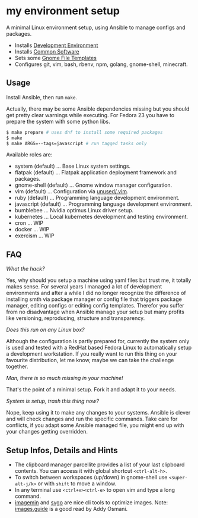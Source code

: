 # my environment setup

A minimal Linux environment setup, using Ansible to manage configs and packages.

- Installs [Development Environment](/roles/system/vars/packages-dev-RedHat.yml)
- Installs [Common Software](/roles/system/vars/packages-RedHat.yml)
- Sets some [Gnome File Templates](/roles/system/files/gnome/Templates/)
- Configures git, vim, bash, rbenv, npm, golang, gnome-shell, minecraft.

## Usage

Install Ansible, then run `make`.

Actually, there may be some Ansible dependencies missing but you should get
pretty clear warnings while executing. For Fedora 23 you have to prepare the
system with some python libs.

```sh
$ make prepare # uses dnf to install some required packages
$ make
$ make ARGS=--tags=javascript # run tagged tasks only
```

Available roles are:

- system (default) ... Base Linux system settings.
- flatpak (default) ... Flatpak application deployment framework and packages.
- gnome-shell (default) ... Gnome window manager configuration.
- vim (default) ... Configuration via
  [unused/.vim](https://github.com/unused/.vim).
- ruby (default) ... Programming language development environment.
- javascript (default) ... Programming language development environment.
- bumblebee ... Nvidia optimus Linux driver setup.
- kubernetes ... Local kubernetes development and testing environment.
- cron ... WIP
- docker ... WIP
- exercism ... WIP

## FAQ

*What the hack?*

Yes, why should you setup a machine using yaml files but trust me, it totally
makes sense. For several years I managed a lot of development environments and
after a while I did no longer recognize the difference of installing smth via
package manager or config file that triggers package manager, editing configs
or editing config templates. Therefor you suffer from no disadvantage when
Ansible manage your setup but many profits like versioning, reproducing,
structure and transparency.

*Does this run on any Linux box?*

Although the configuration is partly prepared for, currently the system only is
used and tested with a RedHat based Fedora Linux to automatically setup a
development workstation. If you really want to run this thing on your favourite
distribution, let me know, maybe we can take the challenge together.

*Man, there is so much missing in your machine!*

That's the point of a minimal setup. Fork it and adapt it to your needs.

*System is setup, trash this thing now?*

Nope, keep using it to make any changes to your systems. Ansible is clever and
will check changes and run the specific commands. Take care for conflicts, if
you adapt some Ansible managed file, you might end up with your changes getting
overridden.

## Setup Infos, Details and Hints

- The clipboard manager parcellite provides a list of your last clipboard
  contents. You can access it with global shortcut `<ctrl-alt-h>`.
- To switch between workspaces (up/down) in gnome-shell use `<super-alt-j/k>`
  or with `shift` to move a window.
- In any terminal use `<ctrl+x><ctrl-e>` to open vim and type a long command.
- [imagemin] and [svgo] are nice cli tools to optimize images. Note:
  [images.guide] is a good read by Addy Osmani.

[imagemin]: https://github.com/imagemin/imagemin-cli
[svgo]: https://github.com/svg/svgo
[images.guide]: https://images.guide/

